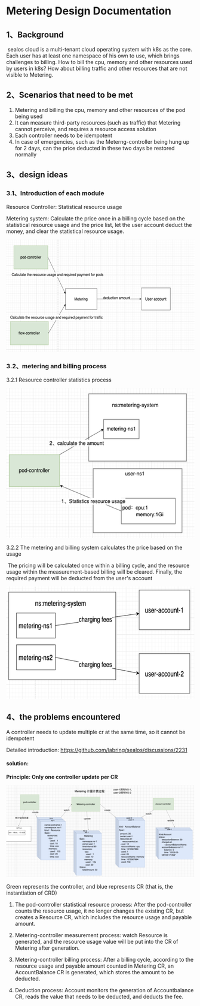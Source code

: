 # Metering Design Documentation

## **1、Background**

​	sealos cloud is a multi-tenant cloud operating system with k8s as the core. Each user has at least one namespace of his own to use, which brings challenges to billing. How to bill the cpu, memory and other resources used by users in k8s? How about billing traffic and other resources that are not visible to Metering.

## 2、Scenarios that need to be met

1. Metering and billing the cpu, memory and other resources of the pod being used
2. It can measure third-party resources (such as traffic) that Metering cannot perceive, and requires a resource access solution
3. Each controller needs to be idempotent
4. In case of emergencies, such as the Meterng-controller being hung up for 2 days, can the price deducted in these two days be restored normally

## 3、design ideas

### 3.1、Introduction of each module

Resource Controller: Statistical resource usage

Metering system: Calculate the price once in a billing cycle based on the statistical resource usage and the price list, let the user account deduct the money, and clear the statistical resource usage.

<img src="/docs/4.0/img/metering/metering-1.png" width="600px" height="300px" />

### 3.2、metering and billing process

3.2.1 Resource controller statistics process

<img src="/docs/4.0/img/metering/metering-2.png" width="600px" height="400px" />

3.2.2 The metering and billing system calculates the price based on the usage

​	The pricing will be calculated once within a billing cycle, and the resource usage within the measurement-based billing will be cleared. Finally, the required payment will be deducted from the user's account

<img src="/docs/4.0/img/metering/metering-3.png" width="600px" height="300px" />

## 4、the problems encountered

A controller needs to update multiple cr at the same time, so it cannot be idempotent

Detailed introduction: https://github.com/labring/sealos/discussions/2231

#### solution:

**Principle: Only one controller update per CR**

![](/docs/4.0/img/metering/metering-4.png)

Green represents the controller, and blue represents CR (that is, the instantiation of CRD)

1. The pod-controller statistical resource process: After the pod-controller counts the resource usage, it no longer changes the existing CR, but creates a Resource CR, which includes the resource usage and payable amount.

2. Metering-controller measurement process: watch Resource is generated, and the resource usage value will be put into the CR of Metering after generation.

3. Metering-controller billing process: After a billing cycle, according to the resource usage and payable amount counted in Metering CR, an AccountBalance CR is generated, which stores the amount to be deducted.

4. Deduction process: Account monitors the generation of Accountbalance CR, reads the value that needs to be deducted, and deducts the fee.
